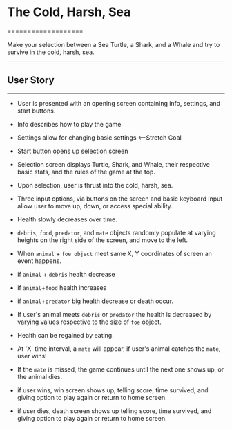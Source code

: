 # The Cold, Harsh, Sea
===================


Make your selection between a Sea Turtle, a Shark, and a Whale and try to survive in the cold, harsh, sea.

----------


## User Story
-------------

- User is presented with an opening screen containing info, settings, and start buttons. 

- Info describes how to play the game

- Settings allow for changing basic settings <--Stretch Goal

- Start button opens up selection screen

- Selection screen displays Turtle, Shark, and Whale, their respective basic stats, and the rules of the game at the top.

- Upon selection, user is thrust into the cold, harsh, sea.

- Three input options, via buttons on the screen and basic keyboard input allow user to move up, down, or access special ability.

- Health slowly decreases over time.

- `debris`, `food`, `predator`, and `mate` objects randomly populate at varying heights on the right side of the screen, and move to the left. 

- When `animal` + `foe object` meet same X, Y coordinates of screen an event happens.

- if `animal` + `debris` health decrease

- if `animal`+`food` health increases 

- if `animal`+`predator` big health decrease or death occur.

- If user's animal meets `debris` or `predator` the health is decreased by varying values respective to the size of `foe` object.

- Health can be regained by eating.

- At 'X' time interval, a `mate` will appear, if user's animal catches the `mate`, user wins! 

- If the `mate` is missed, the game continues until the next one shows up, or the animal dies.

- if user wins, win screen shows up, telling score, time survived, and giving option to play again or return to home screen.

- if user dies, death screen shows up telling score, time survived, and giving option to play again or return to home screen.